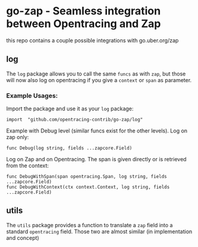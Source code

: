 # go-zap - Seamless integration between Opentracing and Zap

this repo contains a couple possible integrations with go.uber.org/zap


## log

The `log` package allows you to call the same `funcs` as with `zap`, but those will now also log on opentracing if you give a `context` or `span` as parameter.

### Example Usages:

Import the package and use it as your `log` package:
```
import 	"github.com/opentracing-contrib/go-zap/log"
```

Example with Debug level (similar funcs exist for the other levels).
Log on zap only:

```
func Debug(log string, fields ...zapcore.Field)
```

Log on Zap and on Opentracing. The span is given directly or is retrieved from the context:

```
func DebugWithSpan(span opentracing.Span, log string, fields ...zapcore.Field)
func DebugWithContext(ctx context.Context, log string, fields ...zapcore.Field)
```


## utils

The `utils` package provides a function to translate a `zap` field into a standard `opentracing` field. Those two are almost similar (in implementation and concept)
